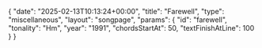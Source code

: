 {
    "date": "2025-02-13T10:13:24+00:00",
    "title": "Farewell",
    "type": "miscellaneous",
    "layout": "songpage",
    "params": {
        "id": "farewell",
        "tonality": "Hm",
        "year": "1991",
        "chordsStartAt": 50,
        "textFinishAtLine": 100
    }
}